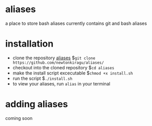 # aliases
a place to store bash aliases
currently contains git and bash aliases

# installation
- clone the repository [aliases](https://github.com/newtonkiragu/aliases/)
$`git clone https://github.com/newtonkiragu/aliases/`
- checkout into the cloned repository
$`cd aliases`
- make the install script excecutable
$`chmod +x install.sh`
- run the script
$`./install.sh`
- to view your aliases, run `alias` in your terminal

# adding aliases
coming soon
